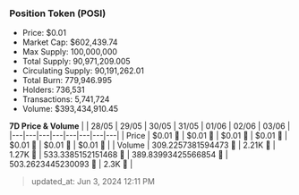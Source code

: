 
  ### Position Token (POSI)
  - Price: $0.01
  - Market Cap: $602,439.74
  - Max Supply: 100,000,000
  - Total Supply: 90,971,209.005
  - Circulating Supply: 90,191,262.01
  - Total Burn: 779,946.995
  - Holders: 736,531
  - Transactions: 5,741,724
  - Volume: $393,434,910.45

  **7D Price & Volume**
  | | 28&#x2F;05 | 29&#x2F;05 | 30&#x2F;05 | 31&#x2F;05 | 01&#x2F;06 | 02&#x2F;06 | 03&#x2F;06 |
  |---|---|---|---|---|---|---|---|
  | Price | $0.01 🔻 | $0.01 🔻 | $0.01 🔻 | $0.01 🚀 | $0.01 🚀 | $0.01 🔻 | $0.01 🔻 |
  | Volume | 309.2257381594473 🔻 | 2.21K 🚀 | 1.27K 🔻 | 533.3385152151468 🔻 | 389.83993425566854 🔻 | 503.2623445230093 🚀 | 2.3K 🚀 |

  > updated_at: Jun 3, 2024 12:11 PM
